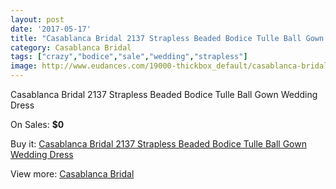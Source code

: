 ```yaml
---
layout: post
date: '2017-05-17'
title: "Casablanca Bridal 2137 Strapless Beaded Bodice Tulle Ball Gown Wedding Dress"
category: Casablanca Bridal
tags: ["crazy","bodice","sale","wedding","strapless"]
image: http://www.eudances.com/19000-thickbox_default/casablanca-bridal-2137-strapless-beaded-bodice-tulle-ball-gown-wedding-dress.jpg
---
```

Casablanca Bridal 2137 Strapless Beaded Bodice Tulle Ball Gown Wedding Dress

On Sales: **$0**
<a href="https://www.eudances.com/en/casablanca-bridal/5649-casablanca-bridal-2137-strapless-beaded-bodice-tulle-ball-gown-wedding-dress.html"><amp-img layout="responsive" width="600" height="600" src="//www.eudances.com/19000-thickbox_default/casablanca-bridal-2137-strapless-beaded-bodice-tulle-ball-gown-wedding-dress.jpg" alt="Casablanca Bridal 2137 Strapless Beaded Bodice Tulle Ball Gown Wedding Dress 0" /></a>
<a href="https://www.eudances.com/en/casablanca-bridal/5649-casablanca-bridal-2137-strapless-beaded-bodice-tulle-ball-gown-wedding-dress.html"><amp-img layout="responsive" width="600" height="600" src="//www.eudances.com/19002-thickbox_default/casablanca-bridal-2137-strapless-beaded-bodice-tulle-ball-gown-wedding-dress.jpg" alt="Casablanca Bridal 2137 Strapless Beaded Bodice Tulle Ball Gown Wedding Dress 1" /></a>
<a href="https://www.eudances.com/en/casablanca-bridal/5649-casablanca-bridal-2137-strapless-beaded-bodice-tulle-ball-gown-wedding-dress.html"><amp-img layout="responsive" width="600" height="600" src="//www.eudances.com/19001-thickbox_default/casablanca-bridal-2137-strapless-beaded-bodice-tulle-ball-gown-wedding-dress.jpg" alt="Casablanca Bridal 2137 Strapless Beaded Bodice Tulle Ball Gown Wedding Dress 2" /></a>

Buy it: [Casablanca Bridal 2137 Strapless Beaded Bodice Tulle Ball Gown Wedding Dress](https://www.eudances.com/en/casablanca-bridal/5649-casablanca-bridal-2137-strapless-beaded-bodice-tulle-ball-gown-wedding-dress.html "Casablanca Bridal 2137 Strapless Beaded Bodice Tulle Ball Gown Wedding Dress")

View more: [Casablanca Bridal](https://www.eudances.com/en/4-casablanca-bridal "Casablanca Bridal")